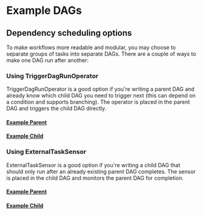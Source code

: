 # Example DAGs

## Dependency scheduling options

To make workflows more readable and modular, you may choose to separate groups of tasks into separate DAGs. There are a couple of ways to make one DAG run after another:

### Using TriggerDagRunOperator

TriggerDagRunOperator is a good option if you're writing a parent DAG and already know which child DAG you need to trigger next (this can depend on a condition and supports branching). The operator is placed in the parent DAG and triggers the child DAG directly.

#### [Example Parent](/parent_TriggerDagRunOperator.py)

#### [Example Child](/child_TriggerDagRunOperator.py)

### Using ExternalTaskSensor

ExternalTaskSensor is a good option if you're writing a child DAG that should only run after an already existing parent DAG completes. The sensor is placed in the child DAG and monitors the parent DAG for completion.

#### [Example Parent](/parent_ExternalTaskSensor.py)

#### [Example Child](/child_ExternalTaskSensor.py)